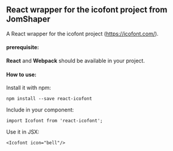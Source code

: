 ## React wrapper for the icofont project from JomShaper

A React wrapper for the icofont project (https://icofont.com/). 

#### prerequisite:

**React** and **Webpack** should be available in your project.

#### How to use: 

Install it with npm:

    npm install --save react-icofont 

Include in your component: 

    import Icofont from 'react-icofont';

Use it in JSX:

    <Icofont icon="bell"/>


